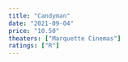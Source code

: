 ```yaml
---
title: "Candyman"
date: "2021-09-04"
price: "10.50"
theaters: ["Marquette Cinemas"]
ratings: ["R"]
---
```

